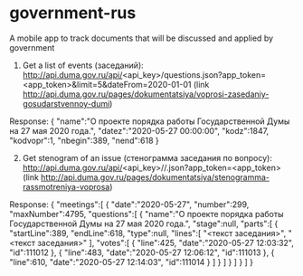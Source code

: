 # government-rus
A mobile app to track documents that will be discussed and applied by government

1. Get a list of events (заседаний):
http://api.duma.gov.ru/api/<api_key>/questions.json?app_token=<app_token>&limit=5&dateFrom=2020-01-01
(link http://api.duma.gov.ru/pages/dokumentatsiya/voprosi-zasedaniy-gosudarstvennoy-dumi)

Response: 
{
   "name":"О проекте порядка работы Государственной Думы на 27 мая 2020 года.",
   "datez":"2020-05-27 00:00:00",
   "kodz":1847,
   "kodvopr":1,
   "nbegin":389,
   "nend":618
}

2. Get stenogram of an issue (стенограмма заседания по вопросу):
http://api.duma.gov.ru/api/<api_key>/<kodz>/<kodvopr>.json?app_token=<app_token>
(link http://api.duma.gov.ru/pages/dokumentatsiya/stenogramma-rassmotreniya-voprosa)

Response: 
{
   "meetings":[
      {
         "date":"2020-05-27",
         "number":299,
         "maxNumber":4795,
         "questions":[
            {
               "name":"О проекте порядка работы Государственной Думы на 27 мая 2020 года.",
               "stage":null,
               "parts":[
                  {
                     "startLine":389,
                     "endLine":618,
                     "type":null,
                     "lines":[
                        "<текст заседания>",
                        "<текст заседания>"
                     ],
                     "votes":[
                        {
                           "line":425,
                           "date":"2020-05-27 12:03:32",
                           "id":111012
                        },
                        {
                           "line":483,
                           "date":"2020-05-27 12:06:12",
                           "id":111013
                        },
                        {
                           "line":610,
                           "date":"2020-05-27 12:14:03",
                           "id":111014
                        }
                     ]
                  }
               ]
            }
         ]
      }
   ]
}
